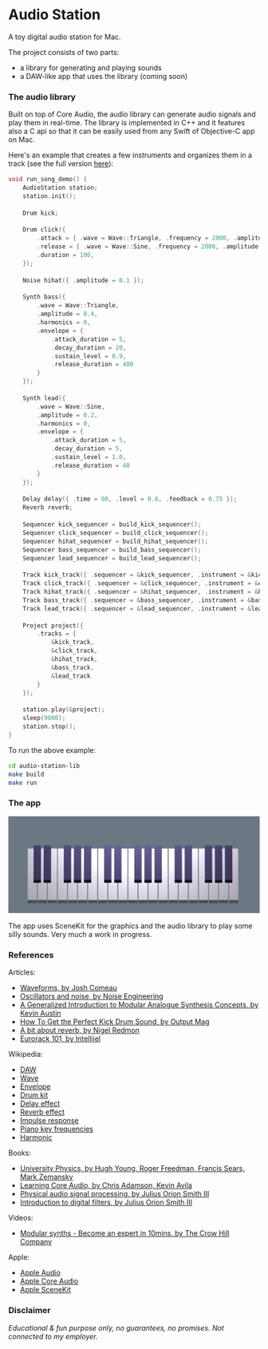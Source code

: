 # Audio Station

A toy digital audio station for Mac.

The project consists of two parts:
- a library for generating and playing sounds
- a DAW-like app that uses the library (coming soon)


### The audio library

Built on top of Core Audio, the audio library can generate audio signals and play them in real-time. The library is implemented in C++ and it features also a C api so that it can be easily used from any Swift of Objective-C app on Mac.

Here's an example that creates a few instruments and organizes them in a track (see the full version [here](audio-station-lib/test/main.cpp)):
```cpp
void run_song_demo() {
    AudioStation station;
    station.init();

    Drum kick;

    Drum click({
        .attack = { .wave = Wave::Triangle, .frequency = 2000, .amplitude = 0.2 },
        .release = { .wave = Wave::Sine, .frequency = 2000, .amplitude = 0.1 },
        .duration = 100,
    });

    Noise hihat({ .amplitude = 0.1 });

    Synth bass({
        .wave = Wave::Triangle,
        .amplitude = 0.4,
        .harmonics = 0,
        .envelope = {
            .attack_duration = 5, 
            .decay_duration = 20, 
            .sustain_level = 0.9, 
            .release_duration = 400
        }
    });

    Synth lead({
        .wave = Wave::Sine,
        .amplitude = 0.2,
        .harmonics = 0,
        .envelope = {
            .attack_duration = 5, 
            .decay_duration = 5, 
            .sustain_level = 1.0, 
            .release_duration = 40
        }
    });

    Delay delay({ .time = 80, .level = 0.6, .feedback = 0.75 });
    Reverb reverb;

    Sequencer kick_sequencer = build_kick_sequencer();
    Sequencer click_sequencer = build_click_sequencer();
    Sequencer hihat_sequencer = build_hihat_sequencer();
    Sequencer bass_sequencer = build_bass_sequencer();
    Sequencer lead_sequencer = build_lead_sequencer();

    Track kick_track({ .sequencer = &kick_sequencer, .instrument = &kick });
    Track click_track({ .sequencer = &click_sequencer, .instrument = &click, .effects = { &delay } });
    Track hihat_track({ .sequencer = &hihat_sequencer, .instrument = &hihat });
    Track bass_track({ .sequencer = &bass_sequencer, .instrument = &bass });
    Track lead_track({ .sequencer = &lead_sequencer, .instrument = &lead, .effects = { &reverb } });

    Project project({ 
        .tracks = { 
            &kick_track,
            &click_track,
            &hihat_track,
            &bass_track,
            &lead_track
        }
    });

    station.play(&project);
    sleep(9000);
    station.stop();
}
```

To run the above example:
```bash
cd audio-station-lib
make build
make run
```


### The app

<img src="screenshot.png" width="800"/>

The app uses SceneKit for the graphics and the audio library to play some silly sounds. Very much a work in progress.


### References

Articles:
- [Waveforms, by Josh Comeau](https://pudding.cool/2018/02/waveforms/)
- [Oscillators and noise, by Noise Engineering](https://noiseengineering.us/blogs/loquelic-literitas-the-blog/getting-started-oscillators-and-noise)
- [A Generalized Introduction to Modular Analogue Synthesis Concepts, by Kevin Austin](https://econtact.ca/17_4/austin_synthesis.html)
- [How To Get the Perfect Kick Drum Sound, by Output Mag](https://output.com/blog/get-perfect-kick-drum)
- [A bit about reverb, by Nigel Redmon](https://www.earlevel.com/main/1997/01/19/a-bit-about-reverb/)
- [Eurorack 101, by Intellijel](https://intellijel.com/support/eurorack-101/)

Wikipedia:
- [DAW](https://en.wikipedia.org/wiki/Digital_audio_workstation)
- [Wave](https://en.wikipedia.org/wiki/wave)
- [Envelope](https://en.wikipedia.org/wiki/Envelope_(music))
- [Drum kit](https://en.wikipedia.org/wiki/Drum_kit)
- [Delay effect](https://en.wikipedia.org/wiki/Delay_(audio_effect))
- [Reverb effect](https://en.wikipedia.org/wiki/Reverb_effect)
- [Impulse response](https://en.wikipedia.org/wiki/Impulse_response)
- [Piano key frequencies](https://en.wikipedia.org/wiki/Piano_key_frequencies)
- [Harmonic](https://en.wikipedia.org/wiki/Harmonic)

Books:
- [University Physics, by Hugh Young, Roger Freedman, Francis Sears, Mark Zemansky](https://en.wikipedia.org/wiki/University_Physics)
- [Learning Core Audio, by Chris Adamson, Kevin Avila](https://www.oreilly.com/library/view/learning-core-audio/9780321636973/)
- [Physical audio signal processing, by Julius Orion Smith III](https://ccrma.stanford.edu/~jos/pasp/pasp.html)
- [Introduction to digital filters, by Julius Orion Smith III](https://ccrma.stanford.edu/~jos/filters/)

Videos:
- [Modular synths - Become an expert in 10mins, by The Crow Hill Company](https://www.youtube.com/watch?v=umkTjJ-Z6fs)

Apple:
- [Apple Audio](https://developer.apple.com/audio/)
- [Apple Core Audio](https://developer.apple.com/library/archive/documentation/MusicAudio/Conceptual/CoreAudioOverview)
- [Apple SceneKit](https://developer.apple.com/documentation/scenekit)


### Disclaimer

_Educational & fun purpose only, no guarantees, no promises. Not connected to my employer._

